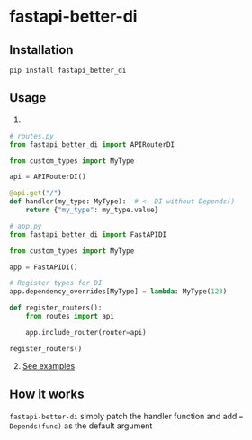 # fastapi-better-di

## Installation

```shell
pip install fastapi_better_di
```

## Usage

1.
```python
# routes.py
from fastapi_better_di import APIRouterDI

from custom_types import MyType

api = APIRouterDI()

@api.get("/")
def handler(my_type: MyType):  # <- DI without Depends()
    return {"my_type": my_type.value}
```

```python
# app.py
from fastapi_better_di import FastAPIDI

from custom_types import MyType

app = FastAPIDI()

# Register types for DI
app.dependency_overrides[MyType] = lambda: MyType(123)

def register_routers():
    from routes import api

    app.include_router(router=api)

register_routers()
```

2. [See examples](examples/simple)


## How it works

`fastapi-better-di` simply patch the handler function and add `= Depends(func)` as the default argument
